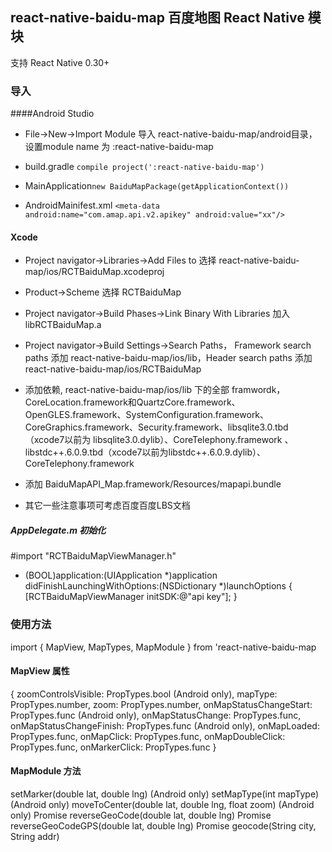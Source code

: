 ## react-native-baidu-map 百度地图 React Native 模块

支持 React Native 0.30+

### 导入

####Android Studio
- File->New->Import Module 导入 react-native-baidu-map/android目录，设置module name 为 :react-native-baidu-map
- build.gradle `compile project(':react-native-baidu-map')`

- MainApplication`new BaiduMapPackage(getApplicationContext())`
- AndroidMainifest.xml `<meta-data
            android:name="com.amap.api.v2.apikey" android:value="xx"/>`

#### Xcode
- Project navigator->Libraries->Add Files to 选择 react-native-baidu-map/ios/RCTBaiduMap.xcodeproj
- Product->Scheme 选择 RCTBaiduMap
- Project navigator->Build Phases->Link Binary With Libraries 加入 libRCTBaiduMap.a
- Project navigator->Build Settings->Search Paths， Framework search paths 添加 react-native-baidu-map/ios/lib，Header search paths 添加 react-native-baidu-map/ios/RCTBaiduMap
- 添加依赖, react-native-baidu-map/ios/lib 下的全部 framwordk， CoreLocation.framework和QuartzCore.framework、OpenGLES.framework、SystemConfiguration.framework、CoreGraphics.framework、Security.framework、libsqlite3.0.tbd（xcode7以前为 libsqlite3.0.dylib）、CoreTelephony.framework 、libstdc++.6.0.9.tbd（xcode7以前为libstdc++.6.0.9.dylib）、CoreTelephony.framework
- 添加 BaiduMapAPI_Map.framework/Resources/mapapi.bundle

- 其它一些注意事项可考虑百度百度LBS文档

##### AppDelegate.m 初始化
  #import "RCTBaiduMapViewManager.h"
  - (BOOL)application:(UIApplication *)application    didFinishLaunchingWithOptions:(NSDictionary     *)launchOptions
  { 
    [RCTBaiduMapViewManager initSDK:@"api key"];
  }
  
### 使用方法

  import { MapView, MapTypes, MapModule } from 'react-native-baidu-map

#### MapView 属性
  {
    zoomControlsVisible: PropTypes.bool (Android only),
        mapType: PropTypes.number,
        zoom: PropTypes.number,
        onMapStatusChangeStart: PropTypes.func (Android only),
        onMapStatusChange: PropTypes.func,
        onMapStatusChangeFinish: PropTypes.func (Android only),
        onMapLoaded: PropTypes.func,
        onMapClick: PropTypes.func,
        onMapDoubleClick: PropTypes.func,
        onMarkerClick: PropTypes.func
    }
#### MapModule 方法
  setMarker(double lat, double lng) (Android only)
  setMapType(int mapType)  (Android only)
  moveToCenter(double lat, double lng, float zoom)  (Android only)
  Promise reverseGeoCode(double lat, double lng)
  Promise reverseGeoCodeGPS(double lat, double lng)
  Promise geocode(String city, String addr)
      

